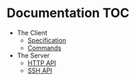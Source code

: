 # Documentation TOC

* The Client
  * [Specification](spec.md)
  * [Commands](man)
* The Server
  * [HTTP API](api.md)
  * [SSH API](api_ssh.md)
